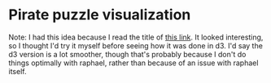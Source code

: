 # Pirate puzzle visualization

Note: I had this idea because I read the title of [this link](http://azundo.github.io/blog/using-d3-dot-js-to-brute-force-the-pirate-puzzle/). It looked interesting, so I thought I'd try it myself before seeing how it was done in d3. I'd say the d3 version is a lot smoother, though that's probably because I don't do things optimally with raphael, rather than because of an issue with raphael itself.

